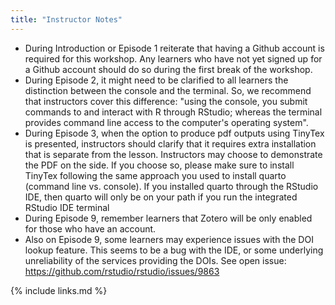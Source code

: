 ```yaml
---
title: "Instructor Notes"
---
```

- During Introduction or Episode 1 reiterate that having a Github account is required for this workshop. Any learners who have not yet signed up for a Github account should do so during the first break of the workshop.
- During Episode 2, it might need to be clarified to all learners the distinction between the console and the terminal. So, we recommend that instructors cover this difference: "using the console, you submit commands to and interact with R through RStudio; whereas the terminal provides command line access to the computer's operating system". 
- During Episode 3, when the option to produce pdf outputs using TinyTex is presented, instructors should clarify that it requires extra installation that is separate from the lesson. Instructors may choose to demonstrate the PDF on the side. If you choose so, please make sure to install TinyTex following the same approach you used to install quarto (command line vs. console). If you installed quarto through the RStudio IDE, then quarto will only be on your path if you run the integrated RStudio IDE terminal
- During Episode 9, remember learners that Zotero will be only enabled for those who have an account. 
- Also on Episode 9, some learners may experience issues with the DOI lookup feature. This seems to be a bug with the IDE, or some underlying unreliability of the services providing the DOIs. See open issue: https://github.com/rstudio/rstudio/issues/9863

{% include links.md %}
